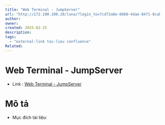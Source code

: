 ```yaml
---
title: "Web Terminal - JumpServer"
url: "http://172.100.100.28/luna/?login_to=7cd72a8e-6060-4dae-8471-8cab10c97cc6"
author:
owner:
created: 2025-02-25
description:
tags:
  - "external-link tai-lieu confluence"
Related:
---
```

# Web Terminal - JumpServer
- Link :  [Web Terminal - JumpServer](http://172.100.100.28/luna/?login_to=7cd72a8e-6060-4dae-8471-8cab10c97cc6)

# Mô tả 
- Mục đích tài liệu:

